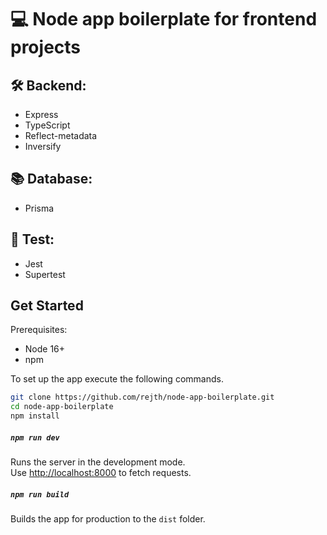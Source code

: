 # 💻 Node app boilerplate for frontend projects

## 🛠 Backend:
  * Express
  * TypeScript
  * Reflect-metadata
  * Inversify

## 📚 Database:
  * Prisma
  
## 🧪 Test:
  * Jest
  * Supertest


## Get Started

Prerequisites:

- Node 16+
- npm

To set up the app execute the following commands.

```bash
git clone https://github.com/rejth/node-app-boilerplate.git
cd node-app-boilerplate
npm install
```

##### `npm run dev`

Runs the server in the development mode.\
Use [http://localhost:8000](http://localhost:8000) to fetch requests.

##### `npm run build`

Builds the app for production to the `dist` folder.

